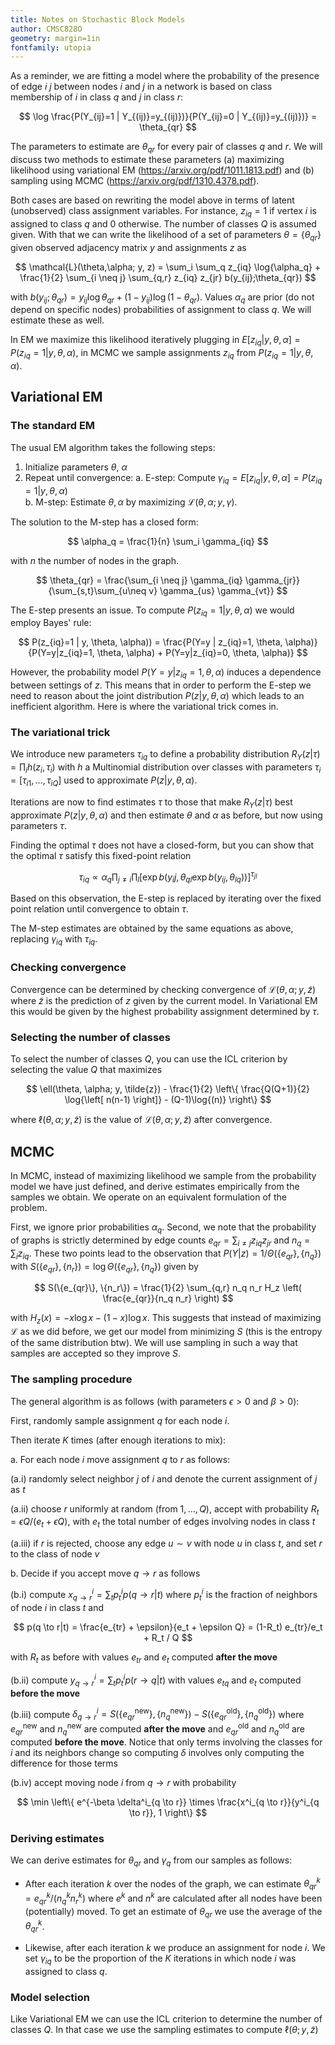 ```yaml
---
title: Notes on Stochastic Block Models
author: CMSC828O
geometry: margin=1in
fontfamily: utopia
---
```


As a reminder, we are fitting a model where the probability of the presence of edge $i~j$ between nodes
$i$ and $j$ in a network is based on class membership of $i$ in class $q$ and $j$ in class $r$:

$$
\log \frac{P(Y_{ij}=1 | Y_{(ij)}=y_{(ij)})}{P(Y_{ij}=0 | Y_{(ij)}=y_{(ij)})} = \theta_{qr}
$$

The parameters to estimate are $\theta_{qr}$ for every pair of classes $q$ and $r$. We will discuss two
methods to estimate these parameters (a) maximizing likelihood using variational EM (https://arxiv.org/pdf/1011.1813.pdf)
and (b) sampling using MCMC (https://arxiv.org/pdf/1310.4378.pdf).

Both cases are based on rewriting the model above in terms of latent (unobserved) class assignment variables. For instance,
$z_{iq}=1$ if vertex $i$ is assigned to class $q$ and 0 otherwise. The number of classes $Q$ is assumed given. With that we can write the likelihood of a set of parameters
$\theta = \{\theta_{qr}\}$ given observed adjacency matrix $y$ and assignments $z$ as

$$
\mathcal{L}(\theta,\alpha; y, z) = \sum_i \sum_q z_{iq} \log{\alpha_q} + \frac{1}{2} \sum_{i \neq j} \sum_{q,r} z_{iq} z_{jr} b(y_{ij};\theta_{qr})
$$

with $b(y_{ij};\theta_{qr}) = y_{ij} \log{\theta_{qr}} + (1-y_{ij}) \log{(1-\theta_{qr})}$. Values $\alpha_q$ are prior (do not depend on specific nodes) 
probabilities of assignment to class $q$. We will estimate these as well.

In EM we maximize this likelihood iteratively plugging in $E[z_{iq} | y, \theta, \alpha] = P(z_{iq}=1 | y, \theta, \alpha)$, in MCMC we sample assignments $z_{iq}$ from
$P(z_{iq}=1 | y, \theta, \alpha)$.

## Variational EM

### The standard EM
The usual EM algorithm takes the following steps:

1. Initialize parameters $\theta$, $\alpha$  
2. Repeat until convergence:
  a. E-step: Compute $\gamma_{iq} = E[z_{iq} | y, \theta, \alpha] = P(z_{iq}=1 | y, \theta, \alpha)$  
  b. M-step: Estimate $\theta, \alpha$ by maximizing $\mathcal{L}(\theta, \alpha; y, \gamma)$.   

The solution to the M-step has a closed form:

$$
\alpha_q = \frac{1}{n} \sum_i \gamma_{iq}
$$

with $n$ the number of nodes in the graph.

$$
\theta_{qr} = \frac{\sum_{i \neq j} \gamma_{iq} \gamma_{jr}}{\sum_{s,t}\sum_{u\neq v} \gamma_{us} \gamma_{vt}}
$$

The E-step presents an issue. To compute $P(z_{iq}=1 | y, \theta, \alpha)$ we would employ Bayes' rule:

$$
P(z_{iq}=1 | y, \theta, \alpha)) = \frac{P(Y=y | z_{iq}=1, \theta, \alpha)}{P(Y=y|z_{iq}=1, \theta, \alpha) + P(Y=y|z_{iq}=0, \theta, \alpha)}
$$

However, the probability model $P(Y=y | z_{iq}=1, \theta, \alpha)$ induces a dependence between settings of $z$. This means that in order
to perform the E-step we need to reason about the joint distribution $P(z | y, \theta, \alpha)$ which leads to an inefficient
algorithm. Here is where the variational trick comes in. 

### The variational trick

We introduce new parameters $\tau_{iq}$ to define a probability distribution $R_Y(z|\tau) = \prod_i h(z_i,\tau_i)$ with $h$ 
a Multinomial distribution over classes with parameters $\tau_i= \left[ \tau_{i1}, \ldots, \tau_{iQ} \right]$ used to approximate
$P(z | y, \theta, \alpha)$. 

Iterations are now to find estimates $\tau$ to those that make $R_Y(z|\tau)$ best approximate $P(z|y,\theta,\alpha)$ and
then estimate $\theta$ and $\alpha$ as before, but now using parameters $\tau$.

Finding the optimal $\tau$ does not have a closed-form, but you can show that the optimal $\tau$ satisfy this fixed-point relation

$$
\tau_{iq} \propto \alpha_q \prod_{j\neq i} \prod_l \left[ \exp{b(y_ij, \theta_{ql}} \exp{b(y_{ij}, \theta_{lq})}) \right]^{\tau_{jl}}
$$

Based on this observation, the E-step is replaced by iterating over the fixed point relation until convergence to obtain $\tau$.

The M-step estimates are obtained by the same equations as above, replacing $\gamma_{iq}$ with $\tau_{iq}$.

### Checking convergence

Convergence can be determined by checking convergence of $\mathcal{L}(\theta, \alpha; y, \tilde{z})$ where $\tilde{z}$ is the prediction
of $z$ given by the current model. In Variational EM this would be given by the highest probability assignment determined by $\tau$.

### Selecting the number of classes

To select the number of classes $Q$, you can use the ICL criterion by selecting the value $Q$ that maximizes

$$
\ell(\theta, \alpha; y, \tilde{z}) - \frac{1}{2} \left\{ \frac{Q(Q+1)}{2} \log{\left[ n(n-1) \right]} - (Q-1)\log{(n)} \right\}
$$

where $\ell(\theta, \alpha; y, \tilde{z})$ is the value of $\mathcal{L}(\theta, \alpha; y, \tilde{z})$ after convergence.

## MCMC

In MCMC, instead of maximizing likelihood we sample from the probability model we have just defined, and derive estimates empirically from the samples we obtain.
We operate on an equivalent formulation of the problem. 

First, we ignore prior probabilities $\alpha_q$. Second, we note that the probability of graphs is strictly
determined by edge counts $e_{qr} = \sum_{i \neq j} z_{iq} z_{jr}$ and $n_q = \sum_i z_{iq}$. These two points lead to the observation that $P(Y|z)=1/\Theta(\{e_{qr}\}, \{n_q\})$
with $S(\{e_{qr}\}, \{n_r\})=\log \Theta(\{e_{qr}\}, \{n_q\})$ given by

$$
S(\{e_{qr}\}, \{n_r\}) = \frac{1}{2} \sum_{q,r} n_q n_r H_z \left( \frac{e_{qr}}{n_q n_r} \right)
$$

with $H_z(x) = - x \log x - (1-x) \log x$. This suggests that instead of maximizing $\mathcal{L}$ as we did before, we get our model from minimizing $S$ (this is the entropy of the same distribution btw). We will use sampling in such a way that samples are accepted so they improve $S$.


### The sampling procedure

The general algorithm is as follows (with parameters $\epsilon > 0$ and $\beta > 0$):

First, randomly sample assignment $q$ for each node $i$.


Then iterate $K$ times (after enough iterations to mix):

a. For each node $i$ move assignment $q$ to $r$ as follows:

  (a.i) randomly select neighbor $j$ of $i$ and denote the current assignment of $j$ as $t$  
  
  (a.ii) choose $r$ uniformly at random (from $1,\ldots,Q$), accept with probability $R_t = \epsilon Q / (e_t + \epsilon Q)$, with $e_t$ the total number of edges involving nodes in class $t$  
  
  (a.iii) if $r$ is rejected, choose any edge $u \sim v$ with node $u$ in class $t$, and set $r$ to the class of node $v$  
  
b. Decide if you accept move $q \to r$ as follows

  (b.i) compute $x^i_{q \to r} = \sum_t p_t^i p(q \to r|t)$ where $p_t^i$ is the fraction of neighbors of node $i$ in class $t$ and 
  
$$
p(q \to r|t) = \frac{e_{tr} + \epsilon}{e_t + \epsilon Q} = (1-R_t) e_{tr}/e_t + R_t / Q
$$

with $R_t$ as before with values $e_{tr}$ and $e_t$ computed **after the move**

  (b.ii) compute $y^i_{q \to r} = \sum_t p_t^i p(r \to q|t)$ with values $e_{tq}$ and $e_t$ computed **before the move**
  
  (b.iii) compute $\delta^i_{q \to r} = S(\{e^{\mathrm{new}}_{qr}\}, \{n^{\mathrm{new}}_q\}) - S(\{e^{\mathrm{old}}_{qr}\}, \{n^{\mathrm{old}}_q\})$ where $e^{\mathrm{new}}_{qr}$ and $n^{\mathrm{new}}_q$ are computed **after the move** and $e^{\mathrm{old}}_{qr}$ and $n^{\mathrm{old}}_q$ are computed **before the move**. Notice that only terms involving the classes for $i$ and its neighbors change so computing $\delta$ involves only computing the difference for those terms
  
  (b.iv) accept moving node $i$ from $q \to r$ with probability 
  
$$
\min \left\{ e^{-\beta \delta^i_{q \to r}} \times \frac{x^i_{q \to r}}{y^i_{q \to r}}, 1 \right\}
$$

### Deriving estimates

We can derive estimates for $\theta_{qr}$ and $\gamma_q$ from our samples as follows:

- After each iteration $k$ over the nodes of the graph, we can estimate $\theta^k_{qr} = e^k_{qr}/({n^k_q n^k_r})$ where $e^k$ and $n^k$ are calculated after all nodes have been (potentially) moved. To get an estimate of $\theta_{qr}$ we use the average of the $\theta^k_{qr}$.

- Likewise, after each iteration $k$ we produce an assignment for node $i$. We set $\gamma_{iq}$ to be the proportion of the $K$ iterations in which node $i$ was 
assigned to class $q$.

### Model selection

Like Variational EM we can use the ICL criterion to determine the number of classes $Q$. In that case we use the sampling estimates to compute $\ell(\theta; y, \tilde{z})$





